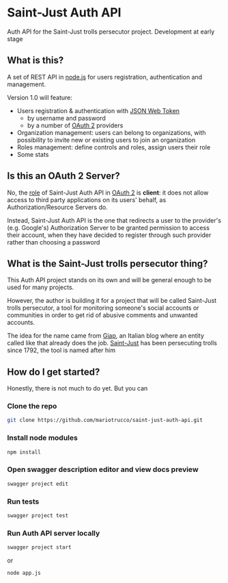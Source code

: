 # Saint-Just Auth API
Auth API for the Saint-Just trolls persecutor project.
Development at early stage

## What is this?
A set of REST API in [node.js](https://nodejs.org) for users registration, authentication and management.

Version 1.0 will feature:

* Users registration & authentication with [JSON Web Token](https://tools.ietf.org/html/rfc7519)
  * by username and password
  * by a number of [OAuth 2](https://tools.ietf.org/html/rfc6749) providers
* Organization management: users can belong to organizations, with possibility to invite new or existing users to join an organization
* Roles management: define controls and roles, assign users their role
* Some stats

## Is this an OAuth 2 Server?
No, the [role](https://tools.ietf.org/html/rfc6749#section-1.1) of Saint-Just Auth API in [OAuth 2](https://tools.ietf.org/html/rfc6749) is **client**: it does not allow access to third party applications on its users' behalf, as Authorization/Resource Servers do. 

Instead, Saint-Just Auth API is the one that redirects a user to the provider's (e.g. Google's) Authorization Server to be granted permission to access their account, when they have decided to register through such provider rather than choosing a password

## What is the Saint-Just trolls persecutor thing?
This Auth API project stands on its own and will be general enough to be used for many projects. 

However, the author is building it for a project that will be called Saint-Just trolls persecutor, a tool for monitoring someone's social accounts or communities in order to get rid of abusive comments and unwanted accounts.

The idea for the name came from [Giap](http://www.wumingfoundation.com/giap/),  an Italian blog where an entity called like that already does the job. [Saint-Just](https://it.wikipedia.org/wiki/Louis_Antoine_de_Saint-Just "Louis Antoine de Saint-Just") has been persecuting trolls since 1792, the tool is named after him

## How do I get started?

Honestly, there is not much to do yet. But you can 

### Clone the repo
```bash
git clone https://github.com/mariotrucco/saint-just-auth-api.git
```

### Install node modules
```bash
npm install
```

### Open swagger description editor and view docs preview
```bash
swagger project edit
```

### Run tests
```bash
swagger project test
```

### Run Auth API server locally
```bash
swagger project start
```
or
```bash
node app.js
```

